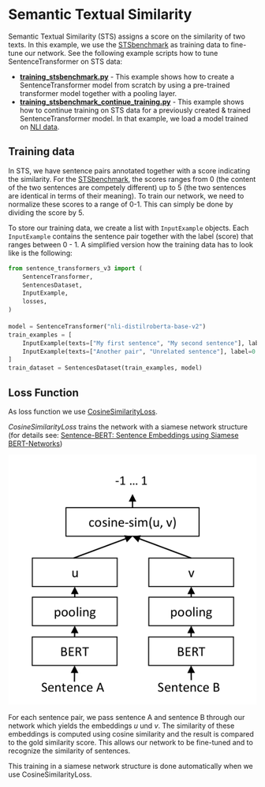 # Semantic Textual Similarity

Semantic Textual Similarity (STS) assigns a score on the similarity of two texts. In this example, we use the [STSbenchmark](https://ixa2.si.ehu.es/stswiki/index.php/STSbenchmark) as training data to fine-tune our network. See the following example scripts how to tune SentenceTransformer on STS data:

- **[training_stsbenchmark.py](training_stsbenchmark.py)** - This example shows how to create a SentenceTransformer model from scratch by using a pre-trained transformer model together with a pooling layer.
 - **[training_stsbenchmark_continue_training.py](training_stsbenchmark_continue_training.py)** - This example shows how to continue training on STS data for a previously created & trained SentenceTransformer model. In that example, we load a model trained on [NLI data](../nli/README.md).
 

## Training data
In STS, we have sentence pairs annotated together with a score indicating the similarity. For the [STSbenchmark](https://ixa2.si.ehu.es/stswiki/index.php/STSbenchmark), the scores ranges from 0 (the content of the two sentences are competely different) up to 5 (the two sentences are identical in terms of their meaning). To train our network, we need to normalize these scores to a range of 0-1. This can simply be done by dividing the score by 5.

To store our training data, we create a list with `InputExample` objects. Each `InputExample` contains the sentence pair together with the label (score) that ranges between 0 - 1. A simplified version how the training data has to look like is the following:

```python
from sentence_transformers_v3 import (
    SentenceTransformer,
    SentencesDataset,
    InputExample,
    losses,
)

model = SentenceTransformer("nli-distilroberta-base-v2")
train_examples = [
    InputExample(texts=["My first sentence", "My second sentence"], label=0.8),
    InputExample(texts=["Another pair", "Unrelated sentence"], label=0.3),
]
train_dataset = SentencesDataset(train_examples, model)
```

## Loss Function
As loss function we use [CosineSimilarityLoss](../../../docs/package_reference/losses.html#cosinesimilarityloss).


*CosineSimilarityLoss* trains the network with a siamese network structure (for details see: [Sentence-BERT: Sentence Embeddings using Siamese BERT-Networks](https://arxiv.org/abs/1908.10084))


![SBERT Siamese Network Architecture](https://raw.githubusercontent.com/UKPLab/sentence-transformers/master/docs/img/SBERT_Siamese_Network.png "SBERT Siamese Architecture")


For each sentence pair, we pass sentence A and sentence B through our network which yields the embeddings *u* und *v*. The similarity of these embeddings is computed using cosine similarity and the result is compared to the gold similarity score. This allows our network to be fine-tuned and to recognize the similarity of sentences. 

This training in a siamese network structure is done automatically when we use CosineSimilarityLoss.
